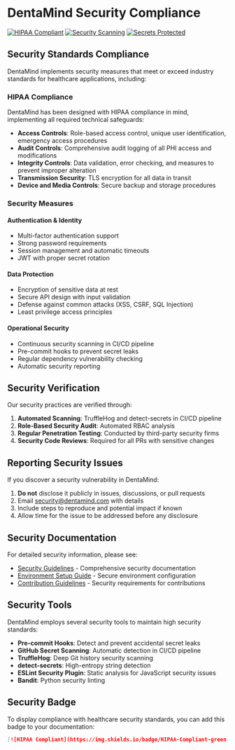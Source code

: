 # DentaMind Security Compliance

[![HIPAA Compliant](https://img.shields.io/badge/HIPAA-Compliant-green.svg)](docs/SECURITY.md)
[![Security Scanning](https://img.shields.io/badge/Security-Scanning_Enabled-blue.svg)](https://github.com/YourOrg/DentaMind/actions)
[![Secrets Protected](https://img.shields.io/badge/Secrets-Protected-orange.svg)](https://github.com/YourOrg/DentaMind/security/policy)

## Security Standards Compliance

DentaMind implements security measures that meet or exceed industry standards for healthcare applications, including:

### HIPAA Compliance

DentaMind has been designed with HIPAA compliance in mind, implementing all required technical safeguards:

- **Access Controls**: Role-based access control, unique user identification, emergency access procedures
- **Audit Controls**: Comprehensive audit logging of all PHI access and modifications
- **Integrity Controls**: Data validation, error checking, and measures to prevent improper alteration
- **Transmission Security**: TLS encryption for all data in transit
- **Device and Media Controls**: Secure backup and storage procedures

### Security Measures

#### Authentication & Identity

- Multi-factor authentication support
- Strong password requirements
- Session management and automatic timeouts
- JWT with proper secret rotation

#### Data Protection

- Encryption of sensitive data at rest
- Secure API design with input validation
- Defense against common attacks (XSS, CSRF, SQL Injection)
- Least privilege access principles

#### Operational Security

- Continuous security scanning in CI/CD pipeline
- Pre-commit hooks to prevent secret leaks
- Regular dependency vulnerability checking
- Automatic security reporting

## Security Verification

Our security practices are verified through:

1. **Automated Scanning**: TruffleHog and detect-secrets in CI/CD pipeline
2. **Role-Based Security Audit**: Automated RBAC analysis
3. **Regular Penetration Testing**: Conducted by third-party security firms
4. **Security Code Reviews**: Required for all PRs with sensitive changes

## Reporting Security Issues

If you discover a security vulnerability in DentaMind:

1. **Do not** disclose it publicly in issues, discussions, or pull requests
2. Email [security@dentamind.com](mailto:security@dentamind.com) with details
3. Include steps to reproduce and potential impact if known
4. Allow time for the issue to be addressed before any disclosure

## Security Documentation

For detailed security information, please see:

- [Security Guidelines](docs/SECURITY.md) - Comprehensive security documentation
- [Environment Setup Guide](ENVIRONMENT-SETUP-GUIDE.md) - Secure environment configuration
- [Contribution Guidelines](CONTRIBUTING.md) - Security requirements for contributions

## Security Tools

DentaMind employs several security tools to maintain high security standards:

- **Pre-commit Hooks**: Detect and prevent accidental secret leaks
- **GitHub Secret Scanning**: Automatic detection in CI/CD pipeline
- **TruffleHog**: Deep Git history security scanning
- **detect-secrets**: High-entropy string detection
- **ESLint Security Plugin**: Static analysis for JavaScript security issues
- **Bandit**: Python security linting

## Security Badge

To display compliance with healthcare security standards, you can add this badge to your documentation:

```markdown
[![HIPAA Compliant](https://img.shields.io/badge/HIPAA-Compliant-green.svg)](https://github.com/YourOrg/DentaMind/blob/main/SECURITY-COMPLIANCE.md)
``` 